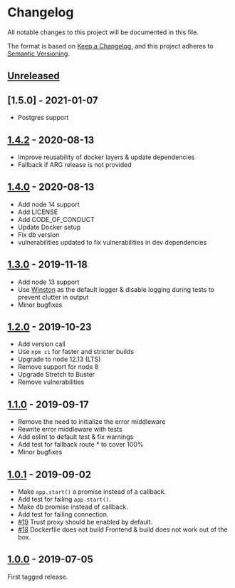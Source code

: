 # Changelog

All notable changes to this project will be documented in this file.

The format is based on [Keep a Changelog](http://keepachangelog.com/),
and this project adheres to [Semantic Versioning](https://semver.org/).

## [Unreleased]

## [1.5.0] - 2021-01-07

 - Postgres support

## [1.4.2] - 2020-08-13

 - Improve reusability of docker layers & update dependencies
 - Fallback if ARG release is not provided

## [1.4.0] - 2020-08-13

 - Add node 14 support
 - Add LICENSE
 - Add CODE_OF_CONDUCT
 - Update Docker setup
 - Fix db version
 - vulnerabilities updated to fix vulnerabilities in dev dependencies

## [1.3.0] - 2019-11-18

 - Add node 13 support
 - Use [Winston](https://www.npmjs.com/package/winston) as the default logger & disable logging during tests to prevent clutter in output
 - Minor bugfixes

## [1.2.0] - 2019-10-23

 - Add version call
 - Use `npm ci` for faster and stricter builds
 - Upgrade to node 12.13 (LTS)
 - Remove support for node 8
 - Upgrade Stretch to Buster
 - Remove vulnerabilities

## [1.1.0] - 2019-09-17

 - Remove the need to initialize the error middleware
 - Rewrite error middleware with tests
 - Add eslint to default test & fix warnings
 - Add test for fallback route * to cover 100%
 - Minor bugfixes


## [1.0.1] - 2019-09-02

   - Make `app.start()` a promise instead of a callback.
   - Add test for failing `app.start()`.
   - Make db promise instead of callback.
   - Add test for failing connection.
   - [#19](https://github.com/digipolisantwerp/starter-kit_app_nodejs/issues/19) Trust proxy should be enabled by default.
   - [#18](https://github.com/digipolisantwerp/starter-kit_app_nodejs/issues/18) Dockerfile does not build Frontend & build does not work out of the box.



## [1.0.0] - 2019-07-05
First tagged release.


[Unreleased]: https://github.com/digipolisantwerp/starter-kit_app_nodejs/compare/v1.4.2...HEAD

[1.4.2]: https://github.com/digipolisantwerp/starter-kit_app_nodejs/compare/v1.4.2

[1.4.0]: https://github.com/digipolisantwerp/starter-kit_app_nodejs/compare/v1.4.0

[1.3.0]: https://github.com/digipolisantwerp/starter-kit_app_nodejs/compare/v1.3.0

[1.2.0]: https://github.com/digipolisantwerp/starter-kit_app_nodejs/compare/v1.2.0

[1.1.0]: https://github.com/digipolisantwerp/starter-kit_app_nodejs/compare/v1.1.0

[1.0.1]: https://github.com/digipolisantwerp/starter-kit_app_nodejs/compare/v1.0.1

[1.0.0]: https://github.com/digipolisantwerp/starter-kit_app_nodejs/compare/v1.0.0
